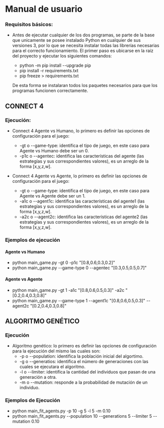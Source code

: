 # Manual de usuario

### Requisitos básicos:
- Antes de ejecutar cualquier de los dos programas, se parte de la base que unicamente se posee instalado Python en cualquier de sus versiones 3, por lo que se necesita instalar todas las librerías necesarias para el correcto funcionamiento. El primer paso es ubicarse en la raíz del proyecto y ejecutar los siguientes comandos:
    * python -m pip install --upgrade pip 
    * pip install -r requirements.txt
    * pip freeze > requirements.txt
    
    De esta forma se instalaran todos los paquetes necesarios para que los programas funcionen correctamente.

## CONNECT 4

### Ejecución:
- Connect 4 Agente vs Humano, lo primero es definir las opciones de configuración para el juego:
	* -gt o --game-type: identifica el tipo de juego, en este caso para Agente vs Humano debe ser un 0.
	* -p1c o --agentec: identifica las características del agente (las estrategías y sus correspondientes valores), es un arreglo de la forma [x,y,z,w]. 

- Connect 4 Agente vs Agente, lo primero es definir las opciones de configuración para el juego:
	* -gt o --game-type: identifica el tipo de juego, en este caso para Agente vs Agente debe ser un 1.
	* -a1c o --agent1c: identifica las características del agente1 (las estrategías y sus correspondientes valores), es un arreglo de la forma [x,y,z,w].
    * -a2c o --agent2c: identifica las características del agente2 (las estrategías y sus correspondientes valores), es un arreglo de la forma [x,y,z,w].

### Ejemplos de ejecución

#### Agente vs Humano
- python main_game.py -gt 0 -p1c "[0.8,0.6,0.3,0.2]"
- python main_game.py --game-type 0 --agentec "[0.3,0.5,0.5,0.7]"

#### Agente vs Agente
- python main_game.py -gt 1 -a1c "[0.8,0.6,0.5,0.3]" -a2c "[0.2,0.4,0.3,0.8]"
- python main_game.py --game-type 1 --agent1c "[0.8,0.6,0.5,0.3]" --agent2c "[0.2,0.4,0.3,0.8]"

## ALGORITMO GENÉTICO

### Ejecución
- Algoritmo genético: lo primero es definir las opciones de configuración para la ejecución del mismo las cuales son:
	* -p o --population: identifica la población inicial del algortimo.
	* -g o --generatios: identifica el número de generaciones con las cuales se ejecutara el algoritmo.
	* -l o --limiter: identifica la cantidad del individuos que pasan de una generación a otra.
	* -m o --mutation: responde a la probabilidad de mutación de un individuo.

### Ejemplos de Ejecución

- python main_fit_agents.py -p 10 -g 5 -l 5 -m 0.10
- python main_fit_agents.py --population 10 --generations 5 --limiter 5 --mutation 0.10